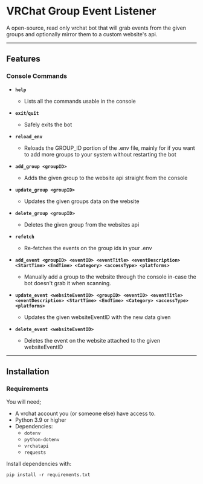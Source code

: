 # VRChat Group Event Listener

A open-source, read only vrchat bot that will grab events from the given groups and optionally mirror them to a custom website's api.

---

## Features

### Console Commands

- **`help`**
  - Lists all the commands usable in the console

- **`exit`**/**`quit`**
  - Safely exits the bot

- **`reload_env`**
  - Reloads the GROUP_ID portion of the .env file, mainly for if you want to add more groups to your system without restarting the bot

- **`add_group <groupID>`**
  - Adds the given group to the website api straight from the console

- **`update_group <groupID>`**
  - Updates the given groups data on the website

- **`delete_group <groupID>`**
  - Deletes the given group from the websites api

- **`refetch`**
  - Re-fetches the events on the group ids in your .env

- **`add_event <groupID> <eventID> <eventTitle> <eventDescription> <StartTime> <EndTime> <Category> <accessType> <platforms>`**
  - Manually add a group to the website through the console in-case the bot doesn't grab it when scanning.

- **`update_event <websiteEventID> <groupID> <eventID> <eventTitle> <eventDescription> <StartTime> <EndTime> <Category> <accessType> <platforms>`**
  - Updates the given websiteEventID with the new data given

- **`delete_event <websiteEventID>`**
  - Deletes the event on the website attached to the given websiteEventID

---

## Installation

### Requirements

You will need;
- A vrchat account you (or someone else) have access to.
- Python 3.9 or higher
- Dependencies:
  - `dotenv`
  - `python-dotenv`
  - `vrchatapi`
  - `requests`

Install dependencies with:

`pip install -r requirements.txt`
